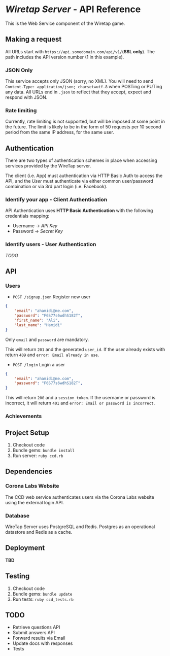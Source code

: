 # _Wiretap Server_ - API Reference

This is the Web Service component of the Wiretap game.

## Making a request
All URLs start with `https://api.somedomain.com/api/v1/`(**SSL only**). The path includes the API version number (1 in this example).

### JSON Only

This service accepts only JSON (sorry, no XML). You will need to send `Content-Type: application/json; charset=utf-8` when POSTing or PUTing any data. All URLs end in `.json` to reflect that they accept, expect and respond with JSON.

### Rate limiting

Currently, rate limiting is not supported, but will be imposed at some point in the future. The limit is likely to be in the form of 50 requests per 10 second period from the same IP address, for the same user.

## Authentication
There are two types of authentication schemes in place when accessing services provided by the WireTap server.

The client (i.e. App) must authentication via HTTP Basic Auth to access the API, and the _User_ must authenticate via either common user/password combination or via 3rd part login (i.e. Facebook).

### Identify your app - Client Authentication

API Authentication uses **HTTP Basic Authentication** with the following credentials mapping:
* Username -> _API Key_
* Password -> _Secret Key_

### Identify users - User Authentication

_TODO_

## API

### Users

* `POST /signup.json` Register new user

```json
{
	"email": "ahamidi@me.com",
	"password": "F6S77s6wdhS182T",
	"first_name": "Ali",
	"last_name": "Hamidi"
}
```

Only `email` and `password` are mandatory.

This will return `201` and the generated `user_id`. If the user already exists with return `409` and `error: Email already in use`.

* `POST /login` Login a user

```json
{
	"email": "ahamidi@me.com",
	"password": "F6S77s6wdhS182T",
}
```

This will return `200` and a `session_token`. If the username or password is incorrect, it will return `401` and `error: Email or password is incorrect`.

### Achievements



## Project Setup

1. Checkout code
1. Bundle gems: `bundle install`
1. Run server: `ruby ccd.rb`

## Dependencies

### Corona Labs Website

The CCD web service authenticates users via the Corona Labs website using the external login API.

### Database

WireTap Server uses PostgreSQL and Redis. Postgres as an operational datastore and Redis as a cache.

## Deployment

**TBD**

## Testing

1. Checkout code
1. Bundle gems: `bundle update`
1. Run tests: `ruby ccd_tests.rb`

## TODO

- Retrieve questions API
- Submit answers API
- Forward results via Email
- Update docs with responses
- Tests
